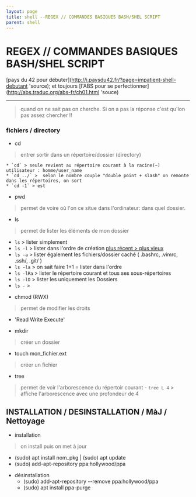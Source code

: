 ```yaml
---
layout: page
title: shell --REGEX // COMMANDES BASIQUES BASH/SHEL SCRIPT
parent: shell
---
```



# REGEX // COMMANDES BASIQUES BASH/SHEL SCRIPT

[pays du 42 pour débuter](http://i.paysdu42.fr/?page=impatient-shell-debutant 'source); et toujours [l'ABS pour se perfectionner](http://abs.traduc.org/abs-fr/ch01.html 'souce)

----
> quand on ne sait pas on cherche. Si on a pas la réponse c'est qu'lon pas assez chercher !!

### fichiers / directory
- cd
> entrer sortir dans un répertoire/dossier (directory)

    * `cd` > seule revient au répertoire courant à la racine(~) utilisateur : homme/user_name   
    * `cd ../` >  selon le nombre couple "double point + slash" on remonte dans les répertoires, on sort
    * `cd -1` > est   

- pwd
> permet de voire où l'on ce situe dans l'ordinateur:  dans quel dossier.

- ls
> permet de lister les éléments de mon dossier
  * `ls` > lister simplement
  * `ls -l` > lister dans l'ordre de création [plus récent > plus vieux](timestamp)
  * `ls -a` > lister également les fichiers/dossier caché ( .bashrc, .vimrc, .ssh/, .git/ )
  * `ls -la` > on sait faire 1+1 = lister dans l'ordre
  * `ls -lRa` > lister le répertoire courant et tous ses sous-répertoires
  * `ls -lD` > lister les uniquement les Dossiers
  * `ls -` >

- chmod (RWX)
> permet de modifier les droits
  * 'Read Write Execute'

- mkdir 
> créer un dossier

- touch mon_fichier.ext
> créer un fichier 

- tree 
> permet de voir l'arborescence du répertoir courant
    - `tree L 4` > affiche l'arborescence avec une profondeur de 4 
    
    
## INSTALLATION / DESINSTALLATION / MàJ / Nettoyage

- installation
> on install puis on met à jour 
   * (sudo) apt install nom_pkg | (sudo) apt update
   * (sudo) add-apt-repository ppa:hollywood/ppa
      
- désinstallation
    * (sudo) add-apt-repository --remove ppa:hollywood/ppa
    * (sudo) apt install ppa-purge



